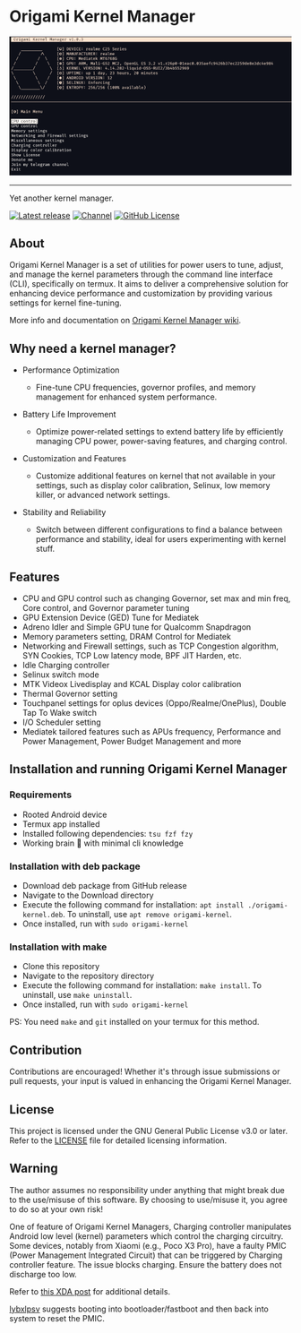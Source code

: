 # Origami Kernel Manager

![Hero image for Origami Kernel Manager](.assets/new_hero_img.png)

---

Yet another kernel manager.

[![Latest release](https://img.shields.io/github/v/release/rem01gaming/origami_kernel_manager?label=Release&logo=github)](https://github.com/rem01gaming/origami_kernel_manager/releases/latest)
[![Channel](https://img.shields.io/badge/Follow-Telegram-blue.svg?logo=telegram)](https://t.me/rem01schannel)
[![GitHub License](https://img.shields.io/github/license/rem01gaming/origami_kernel_manager?logo=gnu)](/LICENSE)

## About

Origami Kernel Manager is a set of utilities for power users to tune, adjust, and manage the kernel parameters through the command line interface (CLI), specifically on termux. It aims to deliver a comprehensive solution for enhancing device performance and customization by providing various settings for kernel fine-tuning.

More info and documentation on [Origami Kernel Manager wiki](https://github.com/Rem01Gaming/origami_kernel_manager/wiki).

## Why need a kernel manager?

- Performance Optimization
  - Fine-tune CPU frequencies, governor profiles, and memory management for enhanced system performance.

- Battery Life Improvement
  - Optimize power-related settings to extend battery life by efficiently managing CPU power, power-saving features, and charging control.

- Customization and Features
  - Customize additional features on kernel that not available in your settings, such as display color calibration, Selinux, low memory killer, or advanced network settings.

- Stability and Reliability
  - Switch between different configurations to find a balance between performance and stability, ideal for users experimenting with kernel stuff.

## Features
- CPU and GPU control such as changing Governor, set max and min freq, Core control, and Governor parameter tuning
- GPU Extension Device (GED) Tune for Mediatek
- Adreno Idler and Simple GPU tune for Qualcomm Snapdragon
- Memory parameters setting, DRAM Control for Mediatek
- Networking and Firewall settings, such as TCP Congestion algorithm, SYN Cookies, TCP Low latency mode, BPF JIT Harden, etc.
- Idle Charging controller
- Selinux switch mode
- MTK Videox Livedisplay and KCAL Display color calibration
- Thermal Governor setting
- Touchpanel settings for oplus devices (Oppo/Realme/OnePlus), Double Tap To Wake switch
- I/O Scheduler setting
- Mediatek tailored features such as APUs frequency, Performance and Power Management, Power Budget Management and more

## Installation and running Origami Kernel Manager

### Requirements
- Rooted Android device
- Termux app installed
- Installed following dependencies: `tsu fzf fzy`
- Working brain 🧠 with minimal cli knowledge

### Installation with deb package
- Download deb package from GitHub release
- Navigate to the Download directory
- Execute the following command for installation: `apt install ./origami-kernel.deb`. To uninstall, use `apt remove origami-kernel`.
- Once installed, run with `sudo origami-kernel`

### Installation with make
- Clone this repository
- Navigate to the repository directory
- Execute the following command for installation: `make install`. To uninstall, use `make uninstall`.
- Once installed, run with `sudo origami-kernel`

PS: You need `make` and `git` installed on your termux for this method.

## Contribution

Contributions are encouraged! Whether it's through issue submissions or pull requests, your input is valued in enhancing the Origami Kernel Manager.

## License

This project is licensed under the GNU General Public License v3.0 or later. Refer to the [LICENSE](/LICENSE) file for detailed licensing information.

## Warning

The author assumes no responsibility under anything that might break due to the use/misuse of this software. By choosing to use/misuse it, you agree to do so at your own risk!

One of feature of Origami Kernel Managers, Charging controller manipulates Android low level (kernel) parameters which control the charging circuitry. Some devices, notably from Xiaomi (e.g., Poco X3 Pro), have a faulty PMIC (Power Management Integrated Circuit) that can be triggered by Charging controller feature. The issue blocks charging. Ensure the battery does not discharge too low.

Refer to [this XDA post](https://xdaforums.com/t/rom-official-arrowos-11-0-android-11-0-vayu-bhima.4267263/page-14#post-85119331) for additional details.

[lybxlpsv](https://github.com/lybxlpsv) suggests booting into bootloader/fastboot and then back into system to reset the PMIC.

